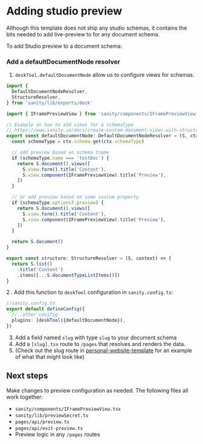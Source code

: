 # Adding studio preview

Although this template does not ship any studio schemas, it contains the bits needed to add live-preview to for any document schema.

To add Studio preview to a document schema:

### Add a defaultDocumentNode resolver

1. `deskTool.defaultDocumentNode` allow us to configure views for schemas.

```ts
import {
  DefaultDocumentNodeResolver,
  StructureResolver,
} from 'sanity/lib/exports/desk'

import { IFramePreviewView } from 'sanity/components/IFramePreviewView'

// Example on how to add views for a schemaType
// https://www.sanity.io/docs/create-custom-document-views-with-structure-builder
export const defaultDocumentNode: DefaultDocumentNodeResolver = (S, ctx) => {
  const schemaType = ctx.schema.get(ctx.schemaType)

  // add preview based on schema tname
  if (schemaType.name === 'testDoc') {
    return S.document().views([
      S.view.form().title('Content'),
      S.view.component(IFramePreviewView).title('Preview'),
    ])
  }

  // or add preview based on some custom property
  if (schemaType.options?.preview) {
    return S.document().views([
      S.view.form().title('Content'),
      S.view.component(IFramePreviewView).title('Preview'),
    ])
  }

  return S.document()
}

export const structure: StructureResolver = (S, context) => {
  return S.list()
    .title('Content')
    .items([...S.documentTypeListItems()])
}
```

2 . Add this function to `deskTool` configuration in `sanity.config.ts`:

```ts
//sanity.config.ts
export default defineConfig({
  //..other conifig
  plugins: [deskTool({defaultDocumentNode}),
})
```

3. Add a field named `slug` with type `slug` to your document schema
4. Add a `[slug].tsx` route to `/pages` that resolves and renders the data.
5. (Check out the slug route in [personal-website-template](https://github.com/sanity-io/template-nextjs-personal-website/tree/main/pages/%5Bslug%5D.tsx) for an example of what that might look like)

## Next steps

Make changes to preview configuration as needed.
The following files all work together:

- `sanity/components/IFramePreviewView.tsx`
- `sanity/lib/previewSecret.ts`
- `pages/api/preview.ts`
- `pages/api/exit-preview.ts`
- Preview logic in any `/pages` routes
